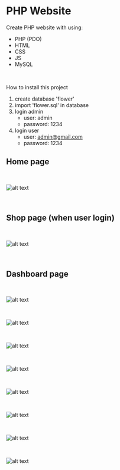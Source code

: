 # PHP Website

Create PHP website with using:

- PHP (PDO)
- HTML
- CSS
- JS
- MySQL

<br>

How to install this project

1. create database 'flower'
2. import 'flower.sql' in database
3. login admin
   - user: admin
   - password: 1234
4. login user
   - user: admin@gmail.com
   - password: 1234

## Home page
<br>

![alt text](img/home.png)

<br>

## Shop page (when user login)
<br>

![alt text](img/shop.png)

<br>

## Dashboard page
<br>

![alt text](img/dashboard.png)

<br>

![alt text](img/dashboard-products.png)

<br>

![alt text](img/dashboard-page.png)

<br>

![alt text](img/dashboard-reviews.png)

<br>

![alt text](img/dashboard-footer.png)

<br>

![alt text](img/dashboard-orders.png)

<br>

![alt text](img/dashboard-users.png)

<br>

![alt text](img/dashboard-admin.png)


